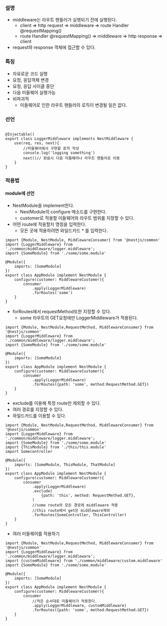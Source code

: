 ### 설명
- middleware는 라우트 핸들러가 실행되기 전에 실행된다.
	- client => http request => middleware => route Handler @requestMapping()
	- route Handler @requestMapping()  => middleware => http response => client
- request와 response 객체에 접근할 수 있다.

### 특징
- 자유로운 코드 실행
- 요청, 응답객체 변경
- 요청, 응답 사이클 중단
- 다음 미들웨어 실행가능
- 비파괴적
	- 미들웨어로 인한 라우트 핸들러의 로직이 변경될 일은 없다.

### 선언
```node

@Injectable()
export class LoggerMiddleware implements NestMiddleware {
	use(req, res, next){
		//미들웨어에서 구현할 로직 작성
		console.log('logging something')
		next()// 완료시 다음 미들웨어나 라우트 핸들러로 이동
	}
}
```


### 적용법
#### module에 선언
- NestModule을 implement한다.
	- NestModule의 configure 메소드를 구현한다.
	- customer로 적용할 미들웨어와 라우트 범위를 지정할 수 있다.
- 어떤 route에 적용할지 명칭을 입력한다.
	- 모든 곳에 적용하려면 와일드카드 * 를 입력한다.
```node
import {Module, NestModule, MiddlewareConsumer} from '@nestjs/common'
import {LoggerMiddleware} from './common/middleware/logger.middleware';
import {SomeModule} from './some/some.module'

@Module({
	imports: [SomeModule]
})
export class AppModule implement NestModule {
	configure(customer: MiddlewareCustomer){
		consumer
			.apply(LoggerMiddleware)
			.forRoutes('some')
	}
}
```

- forRoutes에서 requestMethod또한 지정할 수 있다.
	- some 라우트의 GET요청에만 LoggerMiddleware가 적용된다.
```node
import {Module, NestModule,RequestMethod, MiddlewareConsumer} from '@nestjs/common'
import {LoggerMiddleware} from './common/middleware/logger.middleware';
import {SomeModule} from './some/some.module'

@Module({
	imports: [SomeModule]
})
export class AppModule implement NestModule {
	configure(customer: MiddlewareCustomer){
		consumer
			.apply(LoggerMiddleware)
			.forRoutes({path: 'some', method:RequestMethod.GET})
	}
}
```

- exclude를 이용해 특정 route만 제외할 수 있다.
- 여러 경로를 지정할 수 있다.
- 와일드카드를 이용할 수 있다.
```node
import {Module, NestModule,RequestMethod, MiddlewareConsumer} from '@nestjs/common'
import {LoggerMiddleware} from './common/middleware/logger.middleware';
import {SomeModule} from './some/some.module'
import {ThisModule} from './this/this.module'
import Somecontroller

@Module({
	imports: [SomeModule, ThisModule, ThatModule]
})
export class AppModule implement NestModule {
	configure(customer: MiddlewareCustomer){
		consumer
			.apply(LoggerMiddleware)
			.exclude(
				{path: 'this', method: RequestMethod.GET},
			)
			//some route의 모든 경로에 middleware 적용
			//this route에서 get은 middleware제외
			.forRoutes(SomeController, ThisController)
	}
}
```

- 여러 미들웨어를 적용하기
```node
import {Module, NestModule,RequestMethod, MiddlewareConsumer} from '@nestjs/common'
import {LoggerMiddleware} from './common/middleware/logger.middleware';
import {customMiddleware} from './common/middleware/custom.middleware'
import {SomeModule} from './some/some.module'

@Module({
	imports: [SomeModule]
})
export class AppModule implement NestModule {
	configure(customer: MiddlewareCustomer){
		consumer
			//적은 순서대로 미들웨어가 적용한다.
			.apply(LoggerMiddleware, customMiddleware)
			.forRoutes({path: 'some', method:RequestMethod.GET})
	}
}

``` 

